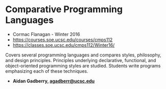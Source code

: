 # Comparative Programming Languages
- Cormac Flanagan - Winter 2016
- https://courses.soe.ucsc.edu/courses/cmps112
- https://classes.soe.ucsc.edu/cmps112/Winter16/

Covers several programming languages and compares styles, philosophy, and design principles. Principles underlying declarative, functional, and object-oriented programming styles are studied. Students write programs emphasizing each of these techniques. 
<br/>

- **Aidan Gadberry, agadberr@ucsc.edu**
